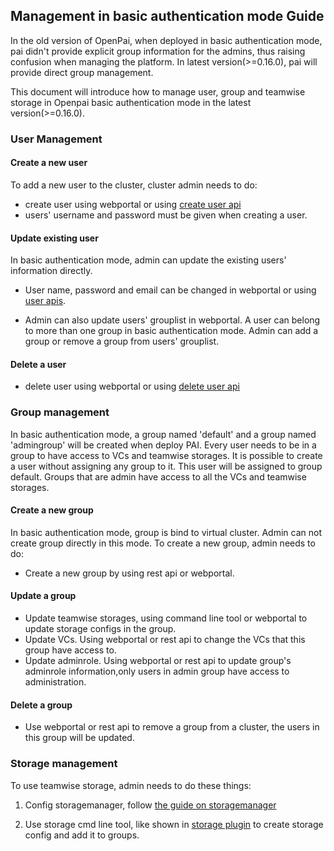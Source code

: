 ##  Management in basic authentication mode Guide

  
In the old version of OpenPai, when deployed in basic authentication mode, pai
didn't provide explicit group information for the admins, thus raising confusion when managing the platform. In latest version(>=0.16.0), pai will provide direct group management.

This document will introduce how to manage user, group and teamwise storage in Openpai basic authentication mode in the latest version(>=0.16.0).

    
### User Management
#### Create a new user

  
To add a new user to the cluster, cluster admin needs to do:

  
- create user using webportal or using [create user api](https://redocly.github.io/redoc/?url=https://raw.githubusercontent.com/microsoft/pai/master/src/rest-server/docs/swagger.yaml#operation/createUser)
- users' username and password must be given when creating a user. 

  
#### Update existing user


In basic authentication mode, admin can update the existing users' information directly.


- User name, password and email can be changed in webportal or using [user apis](https://redocly.github.io/redoc/?url=https://raw.githubusercontent.com/microsoft/pai/master/src/rest-server/docs/swagger.yaml#tag/user).

  
- Admin can also update users' grouplist in webportal. A user can belong to  more than one group in basic authentication mode. Admin can add a group or remove a group from users' grouplist.
#### Delete a user
- delete user using webportal or using [delete user api](https://redocly.github.io/redoc/?url=https://raw.githubusercontent.com/microsoft/pai/master/src/rest-server/docs/swagger.yaml#operation/deleteUser)
  

### Group management

  
In basic authentication mode, a group named 'default' and a group named 'admingroup' will be created when deploy PAI. Every user needs to be in a group to have access to VCs and teamwise storages.
It is possible to create a user without assigning any  group to it. This user will be assigned to group default. Groups that are admin  have access to all the VCs and teamwise storages.

#### Create a new group

In basic authentication mode, group is bind to virtual cluster. Admin can not create group directly in this mode. To create a new group, admin needs to do:
-  Create a new group by using rest api or webportal.

#### Update a group

- Update teamwise storages, using command line tool or webportal to update storage configs in the group.
- Update VCs. Using webportal or rest api to change the VCs that this group have access to.
- Update adminrole. Using webportal or rest api to update group's adminrole information,only users in admin group have access to administration.

#### Delete a group

- Use webportal or rest api to remove a group from a cluster, the users in this group will be updated.


### Storage management
  

To use teamwise storage, admin needs to do these things:

  
1. Config storagemanager, follow [the guide on storagemanager](https://github.com/microsoft/pai/tree/master/src/storage-manager)

  
2. Use storage cmd line tool, like shown in [storage plugin](https://github.com/microsoft/pai/blob/master/contrib/storage_plugin/README.MD)  to create storage config and add it to groups.
  
